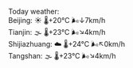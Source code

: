 Today weather:  
Beijing: ☀️ 🌡️+20°C 🌬️↓7km/h  
Tianjin: 🌫  🌡️+23°C 🌬️↘4km/h  
Shijiazhuang: ☁️ 🌡️+24°C 🌬️↖0km/h  
Tangshan: 🌫  🌡️+23°C 🌬️↘4km/h  
